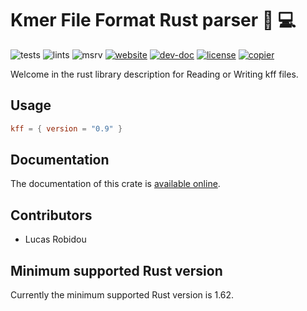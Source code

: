 # Kmer File Format Rust parser 🧬 💻

![tests](https://github.com/Kmer-File-Format/kff-rust-api/workflows/tests/badge.svg)
![lints](https://github.com/Kmer-File-Format/kff-rust-api/workflows/lints/badge.svg)
![msrv](https://github.com/Kmer-File-Format/kff-rust-api/workflows/msrv/badge.svg)
[![website](https://github.com/Kmer-File-Format/kff-rust-api/workflows/website/badge.svg)](https://kmer-file-format.github.io/kff-rust-api)
[![dev-doc](https://img.shields.io/badge/dev-doc-blue)](https://kmer-file-format.github.io/kff-rust-api/doc/kff)
[![license](https://img.shields.io/badge/license-AGPL-purple)](https://github.com/Kmer-File-Format/kff-rust-api//blob/main/LICENSE)
[![copier](https://img.shields.io/badge/copier-template-yellow)](https://github.com/natir/copier-rust)

Welcome in the rust library description for Reading or Writing kff files.

## Usage

```toml
kff = { version = "0.9" }
```

## Documentation

The documentation of this crate is [available online](https://kmer-file-format.github.io/kff-rust-api/index.html).

## Contributors
- Lucas Robidou

## Minimum supported Rust version

Currently the minimum supported Rust version is 1.62.
